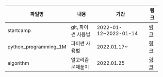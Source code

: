 | 파일명                | 내용               | 기간                  | 링크                            |
| --------------------- | ------------------ | --------------------- | ------------------------------- |
| startcamp             | git, 파이썬 사용법 | 2022-01-12~2022-01-14 | [링크](./startcamp)             |
| python_programming_1M | 파이썬 사용법      | 2022.01.17~           | [링크](./python_programming_1M) |
| algorithm             | 알고리즘 문제풀이  | 2022.01.25            | [링크](./algorithm)             |

